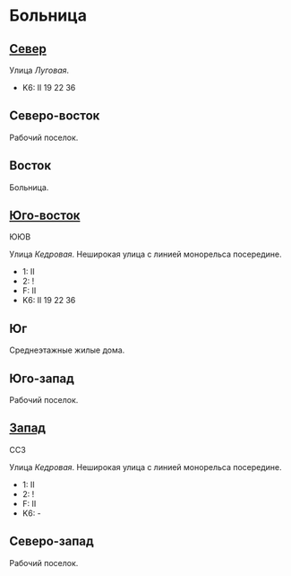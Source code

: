 # Больница

## [Север](./10610065.md)

Улица *Луговая*.

* K6:   II
        19  22  36

## Северо-восток

Рабочий поселок.

## Восток

Больница.

## [Юго-восток](./10615075.md)

ЮЮВ

Улица *Кедровая*.
Неширокая улица с линией монорельса посередине.

* 1:    II
* 2:    !
* F:    II
* K6:   II
        19  22  36

## Юг

Среднеэтажные жилые дома.

## Юго-запад

Рабочий поселок.

## [Запад](./10610070.md)

ССЗ

Улица *Кедровая*.
Неширокая улица с линией монорельса посередине.

* 1:    II
* 2:    !
* F:    II
* K6:   -

## Северо-запад

Рабочий поселок.
